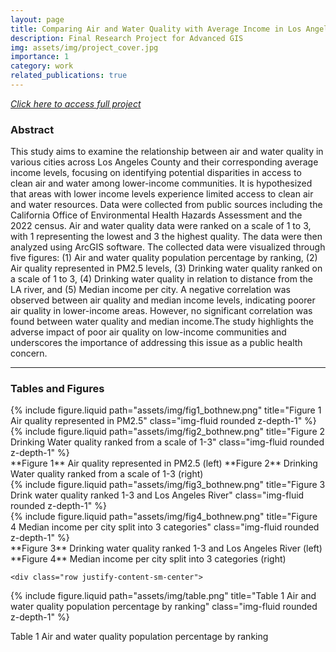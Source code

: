 ```yaml
---
layout: page
title: Comparing Air and Water Quality with Average Income in Los Angeles County
description: Final Research Project for Advanced GIS 
img: assets/img/project_cover.jpg
importance: 1
category: work
related_publications: true
---
```


[*Click here to access full project*
](https://github.com/leilaghazvini/leilaghazvini.github.io/blob/master/assets/pdf/Project%20envs%20196%20.pdf)
### Abstract

This study aims to examine the relationship between air and water quality in various cities across Los Angeles County and their corresponding average income levels, focusing on identifying potential disparities in access to clean air and water among lower-income communities. It is hypothesized that areas with lower income levels experience limited access to clean air and water resources. Data were collected from public sources including the California Office of Environmental Health Hazards Assessment and the 2022 census. Air and water quality data were ranked on a scale of 1 to 3, with 1 representing the lowest and 3 the highest quality. The data were then analyzed using ArcGIS software. The collected data were visualized through five figures: (1) Air and water quality population percentage by ranking, (2) Air quality represented in PM2.5 levels, (3) Drinking water quality ranked on a scale of 1 to 3, (4) Drinking water quality in relation to distance from the LA river, and (5) Median income per city. A negative correlation was observed between air quality and median income levels, indicating poorer air quality in lower-income areas. However, no significant correlation was found between water quality and median income.The study highlights the adverse impact of poor air quality on low-income communities and underscores the importance of addressing this issue as a public health concern.

 ---
 
### Tables and Figures

<div class="row justify-content-sm-center">
  <div class="col-sm-6 mt-3 mt-md-0">
    {% include figure.liquid path="assets/img/fig1_bothnew.png" title="Figure 1 Air quality represented in PM2.5" class="img-fluid rounded z-depth-1" %}
   </div>
  <div class="col-sm-6 mt-3 mt-md-0">
    {% include figure.liquid path="assets/img/fig2_bothnew.png" title="Figure 2 Drinking Water quality ranked from a scale of 1-3" class="img-fluid rounded z-depth-1" %}
  </div>
</div>
   **Figure 1** Air quality represented in PM2.5 (left) 
   **Figure 2** Drinking Water quality ranked from a scale of 1-3 (right) 
  
<div class="row justify-content-sm-center">
  <div class="col-sm-6 mt-3 mt-md-0">
    {% include figure.liquid path="assets/img/fig3_bothnew.png" title="Figure 3 Drink water quality ranked 1-3 and Los Angeles River" class="img-fluid rounded z-depth-1" %}
   </div>
  <div class="col-sm-6 mt-3 mt-md-0">
    {% include figure.liquid path="assets/img/fig4_bothnew.png" title="Figure 4 Median income per city split into 3 categories" class="img-fluid rounded z-depth-1" %}
  </div>
</div>
    **Figure 3** Drinking water quality ranked 1-3 and Los Angeles River (left) 
    **Figure 4** Median income per city split into 3 categories (right) 

    <div class="row justify-content-sm-center">
  <div class="col-sm-6 mt-3 mt-md-0">
    {% include figure.liquid path="assets/img/table.png" title="Table 1 Air and water quality population percentage by ranking" class="img-fluid rounded z-depth-1" %}
   </div>

Table 1 Air and water quality population percentage by ranking
